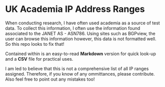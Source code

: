 ﻿# UK Academia IP Address Ranges

When conducting research, I have often used academia as a source of test data. To collect this information, I often use the information found associated to the JANET AS - ASN786. Using sites such as BGPview, the user can browse this information however, this data is not formatted well. So this repo looks to fix that! 

Contained within is an easy-to-read **Markdown** version for quick look-up and a **CSV** file for practical uses.

I am led to believe that this is not a comprehensive list of all IP ranges assigned. Therefore, if you know of any ommittances, please contribute. Also feel free to point out any mistakes too!